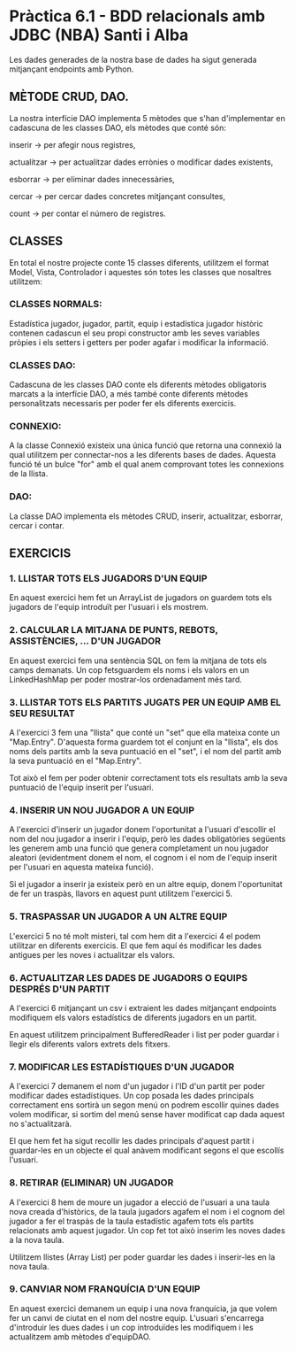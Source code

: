 # Pràctica 6.1 - BDD relacionals amb JDBC (NBA) Santi i Alba

Les dades generades de la nostra base de dades ha sigut generada mitjançant endpoints amb Python.

## MÈTODE CRUD, DAO.

La nostra interfície DAO implementa 5 mètodes que s'han d'implementar en cadascuna de les classes DAO, els mètodes que conté són: 

inserir -> per afegir nous registres, 

actualitzar -> per actualitzar dades errònies o modificar dades existents,

esborrar -> per eliminar dades innecessàries, 

cercar -> per cercar dades concretes mitjançant consultes, 

count -> per contar el número de registres.

## CLASSES

En total el nostre projecte conte 15 classes diferents, utilitzem el format Model, Vista, Controlador i aquestes són totes les classes que nosaltres utilitzem:

### CLASSES NORMALS:

Estadística jugador, jugador, partit, equip i estadística jugador històric contenen cadascun el seu propi constructor amb les seves variables pròpies i els setters i getters per poder agafar i modificar la informació.

###  CLASSES DAO:

Cadascuna de les classes DAO conte els diferents mètodes obligatoris marcats a la interfície DAO, a més també conte diferents mètodes personalitzats necessaris per poder fer els diferents exercicis.

### CONNEXIO:

A la classe Connexió existeix una única funció que retorna una connexió la qual utilitzem per connectar-nos a les diferents bases de dades. Aquesta funció té un bulce "for" amb el qual anem comprovant totes les connexions de la llista.

### DAO:

La classe DAO implementa els mètodes CRUD, inserir, actualitzar, esborrar, cercar i contar.

## EXERCICIS

### 1. LLISTAR TOTS ELS JUGADORS D'UN EQUIP

En aquest exercici hem fet un ArrayList de jugadors on guardem tots els jugadors de l'equip introduït per l'usuari i els mostrem.

### 2. CALCULAR LA MITJANA DE PUNTS, REBOTS, ASSISTÈNCIES, ... D'UN JUGADOR

En aquest exercici fem una sentència SQL on fem la mitjana de tots els camps demanats. Un cop fetsguardem els noms i els valors en un LinkedHashMap per poder mostrar-los ordenadament més tard.

### 3. LLISTAR TOTS ELS PARTITS JUGATS PER UN EQUIP AMB EL SEU RESULTAT

A l'exercici 3 fem una "llista" que conté un "set" que ella mateixa conte un "Map.Entry".
D'aquesta forma guardem tot el conjunt en la "llista", els dos noms dels partits amb la seva puntuació en el "set", i el nom del partit amb la seva puntuació en el "Map.Entry".

Tot això el fem per poder obtenir correctament tots els resultats amb la seva puntuació de l'equip inserit per l'usuari.

### 4. INSERIR UN NOU JUGADOR A UN EQUIP

A l'exercici d'inserir un jugador donem l'oportunitat a l'usuari d'escollir el nom del nou jugador a inserir i l'equip, però les dades obligatòries següents les generem amb una funció que genera completament un nou jugador aleatori
(evidentment donem el nom, el cognom i el nom de l'equip inserit per l'usuari en aquesta mateixa funció).

Si el jugador a inserir ja existeix però en un altre equip, donem l'oportunitat de fer un traspàs, llavors en aquest punt utilitzem l'exercici 5.

### 5. TRASPASSAR UN JUGADOR A UN ALTRE EQUIP

L'exercici 5 no té molt misteri, tal com hem dit a l'exercici 4 el podem utilitzar en diferents exercicis. El que fem aquí és modificar les dades antigues per les noves i actualitzar els valors.

### 6. ACTUALITZAR LES DADES DE JUGADORS O EQUIPS DESPRÉS D'UN PARTIT

A l'exercici 6 mitjançant un csv i extraient les dades mitjançant endpoints modifiquem els valors estadístics de diferents jugadors en un partit.

En aquest utilitzem principalment BufferedReader i list per poder guardar i llegir els diferents valors extrets dels fitxers.

### 7. MODIFICAR LES ESTADÍSTIQUES D'UN JUGADOR

A l'exercici 7 demanem el nom d'un jugador i l'ID d'un partit per poder modificar dades estadístiques. Un cop posada les dades principals correctament ens sortirà un segon menú on podrem escollir quines dades volem modificar, si sortim del menú sense haver modificat cap dada aquest no s'actualitzarà.

El que hem fet ha sigut recollir les dades principals d'aquest partit i guardar-les en un objecte el qual anàvem modificant segons el que escollís l'usuari.

### 8. RETIRAR (ELIMINAR) UN JUGADOR

A l'exercici 8 hem de moure un jugador a elecció de l'usuari a una taula nova creada d'històrics, de la taula jugadors agafem el nom i el cognom del jugador a fer el traspàs de la taula estadístic agafem tots els partits relacionats amb aquest jugador. Un cop fet tot això inserim les noves dades a la nova taula.

Utilitzem llistes (Array List) per poder guardar les dades i inserir-les en la nova taula.

### 9. CANVIAR NOM FRANQUÍCIA D'UN EQUIP

En aquest exercici demanem un equip i una nova franquícia, ja que volem fer un canvi de ciutat en el nom del nostre equip. L'usuari s'encarrega d'introduir les dues dades i un cop introduïdes les modifiquem i les actualitzem amb mètodes d'equipDAO.
